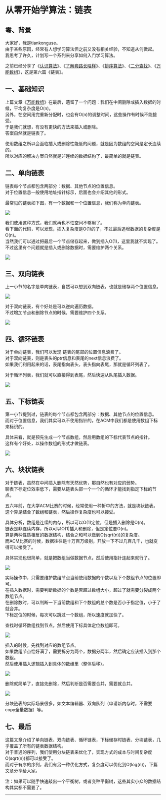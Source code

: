 # 从零开始学算法：链表


## 零、背景

大家好，我是tiankonguse。  
由于某些原因，经常有人想学习算法但之前又没有相关经验，不知道从何做起。  
我思考了许久，计划写一个系列来分享如何入门学习算法。  


之前已经分享了《[认识算法](https://mp.weixin.qq.com/s/2CyGYZ5SFs-cLBHkxAhdyg)》、《[了解套路长啥样](https://mp.weixin.qq.com/s/OvX3H9_JmzjPA091ZqUegQ)》、《[排序算法](https://mp.weixin.qq.com/s/MSoXEzDSyxf3gVAt-2D1bw)》、《[二分查找](https://mp.weixin.qq.com/s/UQ7wU7qHd-YI4P4iCYAa3g)》、《[万能数组](https://mp.weixin.qq.com/s/jjcJFuvDoluOQf26vpA-cQ)》，这是第六篇《链表》。  


## 一、基础知识

上篇文章《[万能数组](https://mp.weixin.qq.com/s/jjcJFuvDoluOQf26vpA-cQ)》在最后，遗留了一个问题：我们在中间删除或插入数据的时候，平均复杂度是O(n)。  
另外，在空间用完重新分配时，也会有O(n)的调整时间，这些操作有时候不能接受。  
于是我们就想，有没有更快的方法来插入或删除。  
答案自然就是链表了。  


使用数组之所以会面临插入或删除性能低的问题，就是因为数组的空间是定长连续的。  
所以对应的解决方案自然就是非连续的数据结构了，最简单的就是链表。  


## 二、单向链表

链表每个节点都包含两部分：数据、其他节点的位置信息。  
对于位置信息一般使用地址指针标示，后面也会介绍其他的形式。  

最常见的链表如下图，有一个数据和一个位置信息，我们称为单向链表。    


![](http://res.tiankonguse.com/images/2018/09/link.png)  



我们使用这种方式，我们就再也不怕空间不够用了。    
看下面的代码，可以发现，插入复杂度是O(1)的了，不过最后追增数据的复杂度是O(n)。  
当然我们可以通过把最后一个节点储存起来，做到插入O(1)，这里我就不实现了。  
不过这里有个问题就是插入或删除数据时，需要维护两个关系。  


![](http://res.tiankonguse.com/images/2018/09/link-code.png)  


## 三、双向链表

上一小节的名字是单向链表，自然可以想到双向链表，也就是储存两个位置信息。  


![](http://res.tiankonguse.com/images/2018/09/double-link.png)  



对于双向链表，有个好处是可以逆向遍历数据。  
不过增加节点和删除节点的时候，需要维护四个关系。  


![](http://res.tiankonguse.com/images/2018/09/double-link-code.png)  


## 四、循环链表  


对于单向链表，我们可以发现 链表的尾部的位置信息浪费了。  
对于双向链表，则是表头的ptr信息和表尾的next信息浪费了。  
如果我们利用起来的话，表尾指向表头，表头指向表尾，那就是循环列表了。  


对于循环列表，我们就可以直接得到表尾，然后快速从队尾插入数据。  


![](http://res.tiankonguse.com/images/2018/09/loop-link.png)  


## 五、下标链表  

第一小节提到过，链表的每个节点都包含两部分：数据、其他节点的位置信息。  
而对于位置信息，我们其实可以不使用指针的，在ACM中我们都是使用数组下标来标识的。  


具体来看，就是预先生成一个节点数组，然后用数组的下标代表节点的指针。  
这样有个好处，以操作数组的形式才做链表。  


![](http://res.tiankonguse.com/images/2018/09/index-link.png)  


## 六、块状链表

对于链表，虽然在中间插入删除有天然优势，那自然也有对应的弱势。  
聊表下标定位效率低下，需要从链表头部一个一个的循环才能找到指定下标的节点。  


五六年前，在大学ACM比赛的时候，经常使用一种折中的方法，就是块状链表。  
这个算是结合了数组和链表，然后操作复杂度也可以接受。  


具体分析，数组是连续的内存，所以可以O(1)定位，但是插入删除是O(n)。  
链表是非连续内存，所以可以O(1)插入和删除，但是定位要O(n)。  
算是两种性质相反的数据结构，结合之和可以做到O(sqrt(n))的复杂度。  
而ACM比赛的时候，数据往往是十万百万级别，开放一下不过几百几千，也就变得可以接受了。  


具体实现也很简单，就是把数组当做数据节点，然后使用指针连起来就行了。  


![](http://res.tiankonguse.com/images/2018/09/block-link.png)  


实际操作中，只需要维护数组节点当前使用数据的个数以及下个数组节点的位置即可。  
在插入数据时，需要判断数据的个数是否超过数组大小，超过了就需要分裂成两个数组节点。  
在删除数时，可以判断一下当前数组和下个数组的总个数是否小于指定值，小于了就合并。  
下标定位的时候，每次可以跳过一个数组，所以速度就加快了。  


查找时循环数组找到节点，然后使用下标具体定位数组即可。  


![](http://res.tiankonguse.com/images/2018/09/block-link-get.png)  



插入的时候，先找到对应的数组节点。  
如果数组节点恰好满了，需要拆分为两个，数据分两半，然后确定应该插入到那个数组。  
然后使用插入逻辑插入到具体的数组里（整体后移）。   


![](http://res.tiankonguse.com/images/2018/09/block-link-insert.png)  


删除就简单了，直接先删除，然后判断是否需要合并，需要就合并。  


![](http://res.tiankonguse.com/images/2018/09/block-link-remove.png)  


分块链表的实际场景很多，如文本编辑器、双向队列（申请新内存时，不需要copy全量数据）等。  


## 七、最后


这篇文章介绍了单向链表、双向链表、循环链表，下标储存时链表、分块链表，几乎覆盖了所有的链表数据结构。  
对于普通的序列，我们使用分块链表来优化了，实现方式的成本与时间复杂度O(sqrt(n))都可以接受了。  
而对于有序的序列，我们有另一种优化方式，复杂度可以优化到O(log(n))，下篇文章分享给大家。  


注：如果可以随手快速敲出一个平衡树，或者变种平衡树，这些其实小众的数据结构其实都不需要了。  




---


